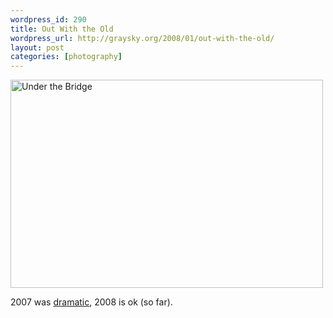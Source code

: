 ```yaml
--- 
wordpress_id: 290
title: Out With the Old
wordpress_url: http://graysky.org/2008/01/out-with-the-old/
layout: post
categories: [photography]
---
```

<div class="flickr-frame"><a href="http://www.flickr.com/photos/downtree/2184099075/" title="Under the Bridge"><img src="http://farm3.static.flickr.com/2093/2184099075_33ed9cb735.jpg" class="flickr-photo" width="500" height="333" alt="Under the Bridge"/></a></div>

2007 was <a href="http://graysky.org/2007/06/the-honeymoon-is-over/">dramatic</a>, 2008 is ok (so far).
